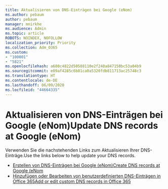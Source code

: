 ```yaml
---
title: Aktualisieren von DNS-Einträgen bei Google (eNom)
ms.author: pebaum
author: pebaum
manager: mnirkhe
ms.audience: Admin
ms.topic: article
ROBOTS: NOINDEX, NOFOLLOW
localization_priority: Priority
ms.collection: Adm_O365
ms.custom:
- "100001"
- "5821"
ms.openlocfilehash: a680c4822d50588110e2f248a847158bc53a04b9
ms.sourcegitcommit: e09af4285c6b81ca0a5320fdb811713ac25748c3
ms.translationtype: HT
ms.contentlocale: de-DE
ms.lasthandoff: 06/09/2020
ms.locfileid: "44664335"
---
```

# <a name="update-dns-records-at-google-enom"></a><span data-ttu-id="9846f-102">Aktualisieren von DNS-Einträgen bei Google (eNom)</span><span class="sxs-lookup"><span data-stu-id="9846f-102">Update DNS records at Google (eNom)</span></span>

<span data-ttu-id="9846f-103">Verwenden Sie die nachstehenden Links zum Aktualisieren Ihrer DNS-Einträge.</span><span class="sxs-lookup"><span data-stu-id="9846f-103">Use the links below to help update your DNS records.</span></span>

- [<span data-ttu-id="9846f-104">Erstellen von DNS-Einträgen bei Google (eNom)</span><span class="sxs-lookup"><span data-stu-id="9846f-104">Create DNS records at Google (eNom</span></span>](https://docs.microsoft.com/microsoft-365/admin/dns/create-dns-records-for-domain-managed-by-google-enom?view=o365-worldwide)
- [<span data-ttu-id="9846f-105">Hinzufügen oder Bearbeiten von benutzerdefinierten DNS-Einträgen in Office 365</span><span class="sxs-lookup"><span data-stu-id="9846f-105">Add or edit custom DNS records in Office 365</span></span>](https://docs.microsoft.com/microsoft-365/admin/setup/add-domain#add-or-edit-custom-dns-records)
